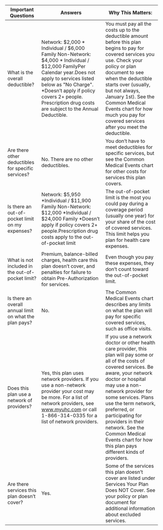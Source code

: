 |Important Questions|Answers|Why This Matters:|
|---|---|---|
|What is the overall deductible?|Network: $2,000 * Individual / $6,000 Family Non-Network: $4,000 * Individual / $12,000 FamilyPer Calendar year.Does not apply to   services listed below as "No Charge". *Doesn’t apply if policy covers 2+ people. Prescription drug costs are subject to the Annual Deductible.|You must pay all the costs up to the deductible amount before this plan begins to pay for covered services you use. Check your policy or plan document to see when the deductible starts over (usually, but not always, January 1st). See the Common Medical Events chart for how much you pay for covered services after you meet the deductible.|
|Are there other deductibles for specific services?|No. There are no other deductibles.|You don’t have to meet deductibles for specific services, but see the Common Medical Events chart for other costs for services this plan covers.|
|Is there an out-of-pocket limit on my expenses?|Network: $5,950 *Individual / $11,900 Family Non-Network: $12,000 *Individual / $24,000 Family *Doesn’t apply if policy covers 2+ people.Prescription drug costs apply to the out-of-pocket limit|The out-of-pocket limit is the most you could pay during a coverage period (usually one year) for your share of the cost of covered services. This limit helps you plan for health care expenses.|
|What is not included in the out-of-pocket limit?|Premium,  balance-billed charges, health care this plan doesn’t cover, and penalties for failure to obtain Pre-Authorization for services.|Even though you pay these expenses, they don’t count toward the out-of-pocket limit.|
|Is there an overall annual limit on what the plan pays?|No.|The Common Medical Events chart describes any limits on what the plan will pay for specific covered services, such as office visits.|
|Does this plan use a network of providers?|Yes, this plan uses network providers. If you use a non-network provider your cost may be more. For a list of network providers, see www.myuhc.com or call 1-866-314-0335 for a list of network providers.|If you use a network doctor or other health care provider, this plan will pay some or all of the costs of covered services. Be aware, your network doctor or hospital may use a non-network provider for some services. Plans use the term network, preferred, or participating for providers in their network. See the Common Medical Events chart for how this plan pays different kinds of providers.|
|Are there services this plan doesn’t cover?|Yes.|Some of the services this plan doesn’t cover are listed under Services Your Plan Does NOT Cover. See your policy or plan document for additional information about excluded services.|

